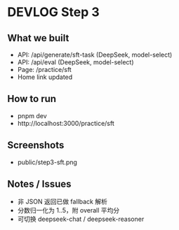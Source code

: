 # DEVLOG Step 3

## What we built
- API: /api/generate/sft-task (DeepSeek, model-select)
- API: /api/eval (DeepSeek, model-select)
- Page: /practice/sft
- Home link updated

## How to run
- pnpm dev
- http://localhost:3000/practice/sft

## Screenshots
- public/step3-sft.png

## Notes / Issues
- 非 JSON 返回已做 fallback 解析
- 分数归一化为 1..5，附 overall 平均分
- 可切换 deepseek-chat / deepseek-reasoner
